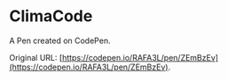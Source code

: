 # ClimaCode

A Pen created on CodePen.

Original URL: [https://codepen.io/RAFA3L/pen/ZEmBzEv](https://codepen.io/RAFA3L/pen/ZEmBzEv).

